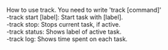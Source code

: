 How to use track. You need to write 'track [command]'  
  -track start [label]: Start task with [label].  
  -track stop: Stops current task, if active.  
  -track status: Shows label of active task.  
  -track log: Shows time spent on each task.  
